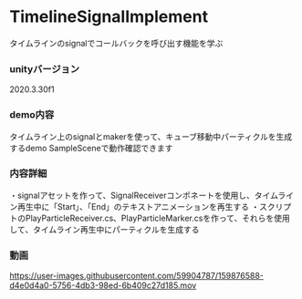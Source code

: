 # TimelineSignalImplement
タイムラインのsignalでコールバックを呼び出す機能を学ぶ
### unityバージョン
2020.3.30f1
### demo内容
タイムライン上のsignalとmakerを使って、キューブ移動中パーティクルを生成するdemo
SampleSceneで動作確認できます
### 内容詳細
・signalアセットを作って、SignalReceiverコンポネートを使用し、タイムライン再生中に「Start」、「End」のテキストアニメーションを再生する
・スクリプトのPlayParticleReceiver.cs、PlayParticleMarker.csを作って、それらを使用して、タイムライン再生中にパーティクルを生成する
### 動画
https://user-images.githubusercontent.com/59904787/159876588-d4e0d4a0-5756-4db3-98ed-6b409c27d185.mov
